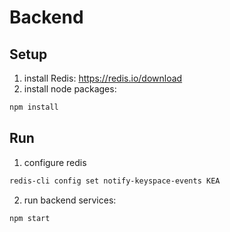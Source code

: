 # Backend

## Setup

1. install Redis: https://redis.io/download
2. install node packages: 
```bash
npm install
```

## Run

1. configure redis
```bash
redis-cli config set notify-keyspace-events KEA
```


2. run backend services:
```bash
npm start
```